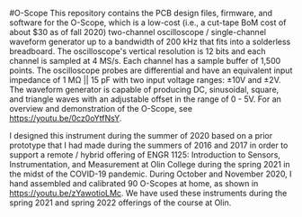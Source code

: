 #O-Scope
This repository contains the PCB design files, firmware, and software for the O-Scope, which is a low-cost (i.e., a cut-tape BoM cost of about $30 
as of fall 2020) two-channel oscilloscope / single-channel waveform generator up to a bandwidth of 200 kHz that fits into a solderless breadboard.  The oscilloscope's vertical resolution is 12 bits and each channel is sampled at 4 MS/s.  Each channel has a sample buffer of 1,500 points.  The 
oscilloscope probes are differential and have an equivalent input impedance of 1 MΩ || 15 pF with two input voltage ranges: ±10V and ±2V.  The 
waveform generator is capable of producing DC, sinusoidal, square, and triangle waves with an adjustable offset in the range of 0 - 5V. For an overview 
and demonstration of the O-Scope, see https://youtu.be/0cz0oYtfNsY.

I designed this instrument during the summer of 2020 based on a prior prototype that I had made during the summers of 2016 and 2017 in order to support 
a remote / hybrid offering of ENGR 1125: Introduction to Sensors, Instrumentation, and Measurement at Olin College during the spring 2021 in the midst 
of the COVID-19 pandemic.  During October and November 2020, I hand assembled and calibrated 90 O-Scopes at home, as shown in https://youtu.be/zYawotioLMc.  We have used these instruments during the spring 2021 and spring 2022 offerings of the course at Olin.
